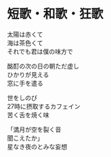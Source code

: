# 短歌・和歌・狂歌

太陽は赤くて  
海は茶色くて  
それでも君は僕の味方で

酩酊の次の日の朝ただ虚し  
ひかりが見える  
窓に手を遣る

世をしのび  
27時に摂取するカフェイン  
苦く舌を焼く味

「満月が空を裂く音  
聞こえたか」  
星なき夜のとみな妄想
